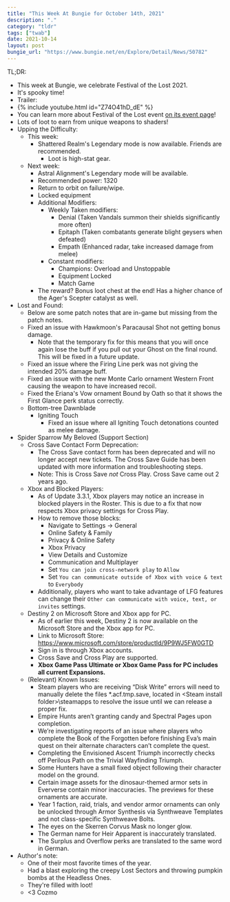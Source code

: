 ```yaml
---
title: "This Week At Bungie for October 14th, 2021"
description: "."
category: "tldr"
tags: ["twab"]
date: 2021-10-14
layout: post
bungie_url: "https://www.bungie.net/en/Explore/Detail/News/50782"
---
```

TL;DR:
- This week at Bungie, we celebrate Festival of the Lost 2021.
- It's spooky time!
- Trailer:
- {% include youtube.html id="Z74O41hD_dE" %}
- You can learn more about Festival of the Lost event [on its event page](https://www.bungie.net/7/en/Seasons/Events/FestivalOfTheLost)!
- Lots of loot to earn from unique weapons to shaders!
- Upping the Difficulty:
    - This week:
        - Shattered Realm's Legendary mode is now available. Friends are recommended.
            - Loot is high-stat gear.
    - Next week:
        - Astral Alignment's Legendary mode will be available.
        - Recommended power: 1320
        - Return to orbit on failure/wipe.
        - Locked equipment
        - Additional Modifiers:
            - Weekly Taken modifiers:
                - Denial (Taken Vandals summon their shields significantly more often)
                - Epitaph (Taken combatants generate blight geysers when defeated)
                - Empath (Enhanced radar, take increased damage from melee)
            - Constant modifiers:
                - Champions: Overload and Unstoppable
                - Equipment Locked
                - Match Game
        - The reward? Bonus loot chest at the end! Has a higher chance of the Ager's Scepter catalyst as well.
- Lost and Found:
    - Below are some patch notes that are in-game but missing from the patch notes.
    - Fixed an issue with Hawkmoon's Paracausal Shot not getting bonus damage. 
        - Note that the temporary fix for this means that you will once again lose the buff if you pull out your Ghost on the final round. This will be fixed in a future update. 
    - Fixed an issue where the Firing Line perk was not giving the intended 20% damage buff. 
    - Fixed an issue with the new Monte Carlo ornament Western Front causing the weapon to have increased recoil. 
    - Fixed the Eriana's Vow ornament Bound by Oath so that it shows the First Glance perk status correctly. 
    - Bottom-tree Dawnblade 
        - Igniting Touch 
            - Fixed an issue where all Igniting Touch detonations counted as melee damage. 
- Spider Sparrow My Beloved (Support Section)
    - Cross Save Contact Form Deprecation:
        - The Cross Save contact form has been deprecated and will no longer accept new tickets. The Cross Save Guide has been updated with more information and troubleshooting steps.
        - Note: This is Cross Save _not_ Cross Play. Cross Save came out 2 years ago.
    - Xbox and Blocked Players:
        - As of Update 3.3.1, Xbox players may notice an increase in blocked players in the Roster. This is due to a fix that now respects Xbox privacy settings for Cross Play.
        - How to remove those blocks:
            - Navigate to Settings -> General
            - Online Safety & Family
            - Privacy & Online Safety
            - Xbox Privacy
            - View Details and Customize
            - Communication and Multiplayer
            - Set `You can join cross-network play` to `Allow`
            - Set `You can communicate outside of Xbox with voice & text` to `Everybody`
        - Additionally, players who want to take advantage of LFG features can change their `Other can communicate with voice, text, or invites` settings.
    - Destiny 2 on Microsoft Store and Xbox app for PC.
        - As of earlier this week, Destiny 2 is now available on the Microsoft Store and the Xbox app for PC.
        - Link to Microsoft Store: <https://www.microsoft.com/store/productId/9P9WJ5FW0GTD>
        - Sign in is through Xbox accounts.
        - Cross Save and Cross Play are supported.
        - **Xbox Game Pass Ultimate or Xbox Game Pass for PC includes all current Expansions.**
    - (Relevant) Known Issues:
        - Steam players who are receiving “Disk Write” errors will need to manually delete the files *.acf.tmp.save, located in \<Steam install folder\>\\steamapps to resolve the issue until we can release a proper fix. 
        - Empire Hunts aren’t granting candy and Spectral Pages upon completion. 
        - We’re investigating reports of an issue where players who complete the Book of the Forgotten before finishing Eva’s main quest on their alternate characters can’t complete the quest. 
        - Completing the Envisioned Ascent Triumph incorrectly checks off Perilous Path on the Trivial Wayfinding Triumph. 
        - Some Hunters have a small fixed object following their character model on the ground. 
        - Certain image assets for the dinosaur-themed armor sets in Eververse contain minor inaccuracies. The previews for these ornaments are accurate. 
        - Year 1 faction, raid, trials, and vendor armor ornaments can only be unlocked through Armor Synthesis via Synthweave Templates and not class-specific Synthweave Bolts. 
        - The eyes on the Skerren Corvus Mask no longer glow. 
        - The German name for Heir Apparent is inaccurately translated. 
        - The Surplus and Overflow perks are translated to the same word in German. 
- Author's note:
    - One of their most favorite times of the year.
    - Had a blast exploring the creepy Lost Sectors and throwing pumpkin bombs at the Headless Ones.
    - They're filled with loot!
    - <3 Cozmo